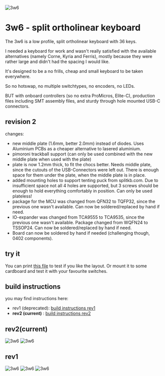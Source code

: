 ![3w6](https://raw.githubusercontent.com/weteor/3W6/main/images/3w6_rev2_1s.jpg) 

# 3w6 - split ortholinear keyboard

The 3w6 is a low profile, split ortholinear keyboard with 36 keys.

I needed a keyboard for work and wasn't really satisfied with the available alternatives (namely Corne, Kyria and Ferris), mostly because they were rather large and didn't had the spacing I would like.

It's designed to be a no frills, cheap and small keyboard to be taken everywhere.

So no hotswap, no multiple switchtypes, no encoders, no LEDs.

BUT with onboard controllers (so no extra ProMicros, Elite-C), production files including SMT assembly files, and sturdy through hole mounted USB-C connectors.

## revision 2
changes:
- new middle plate (1.6mm, better 2.0mm) instead of diodes. Uses Aluminium PCBs as a cheaper alternative to lasered aluminium. 
- pimoroni trackball support (can only be used combined with the new middle plate when used with the plate)
- plate is now 1.2mm thick, to fit the chocs better. Needs middle plate, since the cutouts of the USB-Connectors were left out. There is enough space for them under the plate, when the middle plate is in place.
- added mounting holes to support tenting puck from splitkb.com. Due to insufficient space not all 4 holes are supported, but 3 screws should be enough to hold everything comfortably in position. Can only be used plateless! 
- package for the MCU was changed from QFN32 to TQFP32, since the previous one wasn't available. Can now be soldered/replaced by hand if need.
- IO-expander was changed from TCA9555 to TCA9535, since the previous one wasn't available. Package changed from WQFN24 to TSSOP24. Can now be soldered/replaced by hand if need.
- Board can now be soldered by hand if needed (challenging though, 0402 components). 
## try it
You can print [this file](https://raw.githubusercontent.com/weteor/3W6/main/plate_outline.pdf) to test if you like the layout. Or mount it to some cardboard and test it with your favourite switches.

## build instructions
you may find instructions here: 
- rev1 (deprecated): [build instructions rev1](./prod/build_instruction_rev1.md)
- **rev2 (current)**   : [build instructions rev2](./prod/build_instruction_rev2.md)

## rev2(current)
![3w6](https://raw.githubusercontent.com/weteor/3W6/main/images/3w6_rev2_1s.jpg) 
![3w6](https://raw.githubusercontent.com/weteor/3W6/main/images/3w6_rev2_2s.jpg) 
## rev1
![3w6](https://raw.githubusercontent.com/weteor/3W6/main/images/3w6_1s.jpg) 
![3w6](https://raw.githubusercontent.com/weteor/3W6/main/images/3w6_2s.jpg)
![3w6](https://raw.githubusercontent.com/weteor/3W6/main/images/3w6_3s.jpg)
